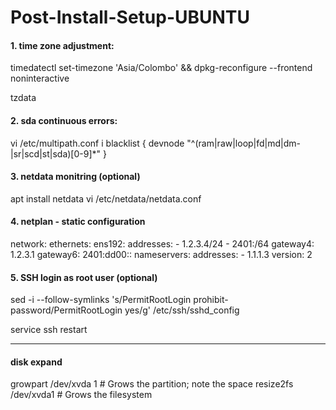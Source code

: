 # Post-Install-Setup-UBUNTU

#### 1. time zone adjustment:

  timedatectl set-timezone 'Asia/Colombo' && dpkg-reconfigure --frontend noninteractive 

  tzdata

#### 2. sda continuous errors:

vi /etc/multipath.conf
i
blacklist {
    devnode "^(ram|raw|loop|fd|md|dm-|sr|scd|st|sda)[0-9]*"
}

#### 3. netdata monitring (optional)

apt install netdata
vi /etc/netdata/netdata.conf

#### 4. netplan - static configuration

network:
    ethernets:
        ens192:
            addresses:
            - 1.2.3.4/24
            - 2401:/64
            gateway4: 1.2.3.1
            gateway6: 2401:dd00::
            nameservers:
              addresses:
              - 1.1.1.3
    version: 2

#### 5.  SSH login as root user (optional)

   sed -i --follow-symlinks 's/PermitRootLogin prohibit-password/PermitRootLogin yes/g' /etc/ssh/sshd_config

  service ssh restart
  
***

#### disk expand
growpart /dev/xvda 1  # Grows the partition; note the space
resize2fs /dev/xvda1  # Grows the filesystem
